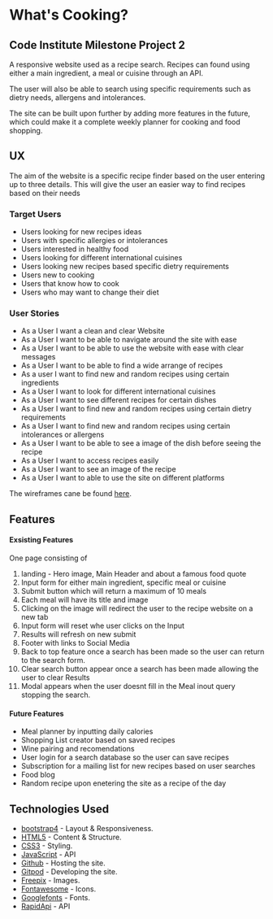 # What's Cooking?

## Code Institute Milestone Project 2

A responsive website used as a recipe search. Recipes can found using either a main ingredient, a meal or cuisine through an API.

The user will also be able to search using specific requirements such as dietry needs, allergens and intolerances.

The site can be built upon further by adding more features in the future, which could make it a complete weekly planner for cooking and food shopping.

## UX

The aim of the website is a specific recipe finder based on the user entering up to three details.
This will give the user an easier way to find recipes based on their needs 

### Target Users

* Users looking for new recipes ideas
* Users with specific allergies or intolerances
* Users interested in healthy food
* Users looking for different international cuisines
* Users looking new recipes based specific dietry requirements
* Users new to cooking
* Users that know how to cook
* Users who may want to change their diet

### User Stories

* As a User I want a clean and clear Website
* As a User I want to be able to navigate around the site with ease
* As a User I want to be able to use the website with ease with clear messages
* As a User I want to be able to find a wide arrange of recipes
* As a user I want to find new and random recipes using certain ingredients
* As a User I want to look for different international cuisines
* As a User I want to see different recipes for certain dishes
* As a User I want to find new and random recipes using certain dietry requirements
* As a User I want to find new and random recipes using certain intolerances or allergens
* As a User I want to be able to see a image of the dish before seeing the recipe
* As a User I want to access recipes easily
* As a User I want to see an image of the recipe
* As a User I want to able to use the site on different platforms

The wireframes cane be found [here](https://www.figma.com/file/US5MHHxL12SBCDNVNIKVaU/Recipe-Site?node-id=0%3A1).

## Features


#### Exsisting Features

One page consisting of 
1. landing - Hero image, Main Header and about a famous food quote
2. Input form for either main ingredient, specific meal or cuisine
3. Submit button which will return a maximum of 10 meals
4. Each meal will have its title and image
5. Clicking on the image will redirect the user to the recipe website on a new tab
6. Input form will reset whe user clicks on the Input
7. Results will refresh on new submit
8. Footer with links to Social Media
9. Back to top feature once a search has been made so the user can return to the search form.
10. Clear search button appear once a search has been made allowing the user to clear Results
11. Modal appears when the user doesnt fill in the Meal inout query stopping the search.

#### Future Features
* Meal planner by inputting daily calories
* Shopping List creator based on saved recipes
* Wine pairing and recomendations
* User login for a search database so the user can save recipes
* Subscription for a mailing list for new recipes based on user searches
* Food blog
* Random recipe upon enetering the site as a recipe of the day

## Technologies Used
* [bootstrap4](https://getbootstrap.com/) - Layout & Responsiveness.
* [HTML5](https://en.wikipedia.org/wiki/HTML5) - Content & Structure.
* [CSS3](https://en.wikipedia.org/wiki/CSS) - Styling.
* [JavaScript](https://en.wikipedia.org/wiki/JavaScript) - API 
* [Github](https://github.com/) - Hosting the site.
* [Gitpod](https://www.gitpod.io/) - Developing the site.
* [Freepix](https://www.freepik.com/) - Images.
* [Fontawesome](https://fontawesome.com/) - Icons.
* [Googlefonts](https://fonts.google.com/) - Fonts.
* [RapidApi](https://rapidapi.com/) - API

